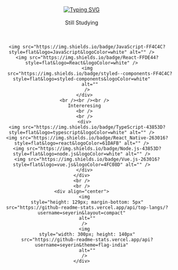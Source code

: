 <div align="center">
      <a href="https://git.io/typing-svg"
        ><img
        src="https://readme-typing-svg.demolab.com?font=Fira+Code&duration=3000&pause=1000&color=F79160&center=true&vCenter=true&repeat=false&random=true&width=400&height=100&lines=%E2%AD%90+WELCOME+TO+YERIN+WORLD+%E2%AD%90""
        alt="Typing SVG" /></a
      >
    </div>
    <br />
    <div align="center">
      Still Studying
      <br />
      <br />
      <div>
        <img src="https://img.shields.io/badge/HTML5-FF4C4C?style=flat&logo=html5&logoColor=white" alt="" />
        <img src="https://img.shields.io/badge/CSS-FFDE44?&style=flat&logo=css3&logoColor=white" alt="" />

        <img src="https://img.shields.io/badge/JavaScript-FF4C4C?style=flat&logo=JavaScript&logoColor=white" alt="" />
        <img src="https://img.shields.io/badge/React-FFDE44?style=flat&logo=React&logoColor=white" />
        <img
          src="https://img.shields.io/badge/styled--components-FF4C4C?style=flat&logo=styled-components&logoColor=white"
          alt=""
        />
      </div>
      <br /><br /><br />
      Intereresing
      <br />
      <br />
      <div>
        <img src="https://img.shields.io/badge/TypeScript-43853D?style=flat&logo=typescript&logoColor=white" alt="" />
        <img src="https://img.shields.io/badge/React_Native-263016?style=flat&logo=react&logoColor=61DAFB" alt="" />
        <img src="https://img.shields.io/badge/Node.js-43853D?style=flat&logo=node.js&logoColor=white" alt="" />
        <img src="https://img.shields.io/badge/Vue.js-263016?style=flat&logo=vue.js&logoColor=4FC08D" alt="" />
      </div>
    </div>
    <br />
    <br />
    <div align="center">
      <img
        style="height: 129px; margin-bottom: 5px"
        src="https://github-readme-stats.vercel.app/api/top-langs/?username=seyerin&layout=compact"
        alt=""
      />
      <img
        style="width: 300px; height: 140px"
        src="https://github-readme-stats.vercel.app/api?username=seyerin&theme=flag-india"
        alt=""
      />
    </div>

